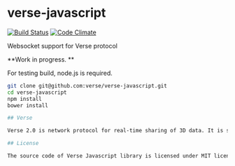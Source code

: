 # verse-javascript

[![Build Status](https://travis-ci.org/verse/verse-javascript.png?branch=master)](https://travis-ci.org/verse/verse-javascript)
[![Code Climate](https://codeclimate.com/github/verse/verse-javascript.png)](https://codeclimate.com/github/verse/verse-javascript)

Websocket support for Verse protocol

**Work in progress. **

For testing build, node.js is required. 

```bash
git clone git@github.com:verse/verse-javascript.git 
cd verse-javascript
npm install
bower install

## Verse

Verse 2.0 is network protocol for real-time sharing of 3D data. It is successor of old Verse protocol developed at KTH. Verse 2.0 is still in alpha version.

## License

The source code of Verse Javascript library is licensed under MIT license. This library could be used for implementation of Web based Verse client. For details look at file LICENSE.
